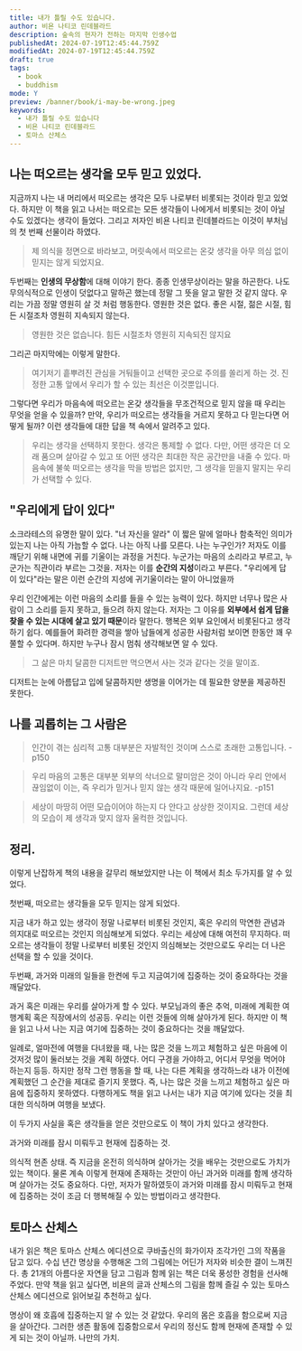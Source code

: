```yaml
---
title: 내가 틀릴 수도 있습니다.
author: 비욘 나티코 린데블라드
description: 숲속의 현자가 전하는 마지막 인생수업
publishedAt: 2024-07-19T12:45:44.759Z
modifiedAt: 2024-07-19T12:45:44.759Z
draft: true
tags:
  - book
  - buddhism
mode: Y
preview: /banner/book/i-may-be-wrong.jpeg
keywords:
  - 내가 틀릴 수도 있습니다
  - 비욘 나티코 린데블라드
  - 토마스 산체스
---
```


## 나는 떠오르는 생각을 모두 믿고 있었다.

지금까지 나는 내 머리에서 떠오르는 생각은 모두 나로부터 비롯되는 것이라 믿고 있었다. 하지만 이 책을 읽고 나서는 떠오르는 모든 생각들이 나에게서 비롯되는 것이 아닐 수도 있겠다는 생각이 들었다.
그리고 저자인 비욘 나티코 린데블라드는 이것이 부처님의 첫 번째 선물이라 하였다.

> 제 의식을 정면으로 바라보고, 머릿속에서 떠오르는 온갖 생각을 아무 의심 없이
> 믿지는 않게 되었지요.

두번째는 **인생의 무상함**에 대해 이야기 한다. 종종 인생무상이라는 말을 하곤한다. 나도 무의식적으로 인생이 덧없다고 말하곤 했는데 정말 그 뜻을 알고 말한 것 같지 않다.
우리는 가끔 정말 영원히 살 것 처럼 행동한다. 영원한 것은 없다. 좋은 시절, 젊은 시절, 힘든 시절조차 영원히 지속되지 않는다.

> 영원한 것은 없습니다. 힘든 시절조차 영원히 지속되진 않지요

그리곤 마지막에는 이렇게 말한다.

> 여기저기 흩뿌려진 관심을 거둬들이고 선택한 곳으로 주의를 쏠리게 하는 것.
> 진정한 고통 앞에서 우리가 할 수 있는 최선은 이것뿐입니다.

그렇다면 우리가 마음속에 떠오르는 온갖 생각들을 무조건적으로 믿지 않을 때 우리는 무엇을 얻을 수 있을까?
만약, 우리가 떠오르는 생각들을 거르지 못하고 다 믿는다면 어떻게 될까? 이런 생각들에 대한 답을 책 속에서 알려주고 있다.

> 우리는 생각을 선택하지 못한다. 생각은 통제할 수 없다.
> 다만, 어떤 생각은 더 오래 품으며 살아갈 수 있고
> 또 어떤 생각은 최대한 작은 공간만을 내줄 수 있다.
> 마음속에 불쑥 떠오르는 생각을 막을 방법은 없지만, 그 생각을 믿을지 말지는 우리가 선택할 수 있다.

## "우리에게 답이 있다"

소크라테스의 유명한 말이 있다. "너 자신을 알라" 이 짧은 말에 얼마나 함축적인 의미가 있는지 나는 아직 가늠할 수 없다.
나는 아직 나를 모른다. 나는 누구인가? 저자도 이를 깨닫기 위해 내면에 귀를 기울이는 과정을 거친다. 누군가는 마음의 소리라고 부르고, 누군가는 직관이라 부르는 그것을.
저자는 이를 **순간의 지성**이라고 부른다. "우리에게 답이 있다"라는 말은 이런 순간의 지성에 귀기울이라는 말이 아니었을까

우리 인간에게는 이런 마음의 소리를 들을 수 있는 능력이 있다.
하지만 너무나 많은 사람이 그 소리를 듣지 못하고, 들으려 하지 않는다.
저자는 그 이유를 **외부에서 쉽게 답을 찾을 수 있는 시대에 살고 있기 때문**이라 말한다.
행복은 외부 요인에서 비롯된다고 생각하기 쉽다. 예를들어 화려한 경력을 쌓아 남들에게 성공한 사람처럼 보이면 한동안 꽤 우쭐할 수 있다며.
하지만 누구나 잠시 멈춰 생각해보면 알 수 있다.

> 그 삶은 마치 달콤한 디저트만 먹으면서 사는 것과 같다는 것을 말이죠.

디저트는 눈에 아름답고 입에 달콤하지만 생명을 이어가는 데 필요한 양분을 제공하진 못한다.

## 나를 괴롭히는 그 사람은

> 인간이 겪는 심리적 고통 대부분은 자발적인 것이며 스스로 초래한 고통입니다. -p150

> 우리 마음의 고통은 대부분 외부의 삭너으로 말미암은 것이 아니라 우리 안에서 끊임없이 이는, 즉 우리가 믿거나 믿지 않는 생각 때문에 일어나지요. -p151

> 세상이 마땅히 어떤 모습이어야 하는지 다 안다고 상상한 것이지요. 그런데 세상의 모습이 제 생각과 맞지 않자 울컥한 것입니다.

## 정리.

이렇게 난잡하게 책의 내용을 갈무리 해보았지만 나는 이 책에서 최소 두가지를 알 수 있었다.

첫번째, 떠오르는 생각들을 모두 믿지는 않게 되었다.

지금 내가 하고 있는 생각이 정말 나로부터 비롯된 것인지, 혹은 우리의 막연한 관념과 의지대로 떠오르는 것인지 의심해보게 되었다.
우리는 세상에 대해 여전히 무지하다. 떠오르는 생각들이 정말 나로부터 비롯된 것인지 의심해보는 것만으로도 우리는 더 나은 선택을 할 수 있을 것이다.

두번째, 과거와 미래의 일들을 한켠에 두고 지금여기에 집중하는 것이 중요하다는 것을 깨달았다.

과거 혹은 미래는 우리를 살아가게 할 수 있다. 부모님과의 좋은 추억, 미래에 계획한 여행계획 혹은 직장에서의 성공등. 우리는 이런 것들에 의해 살아가게 된다.
하지만 이 책을 읽고 나서 나는 지금 여기에 집중하는 것이 중요하다는 것을 깨달았다.

일례로, 얼마전에 여행을 다녀왔을 때, 나는 많은 것을 느끼고 체험하고 싶은 마음에 이것저것 많이 둘러보는 것을 계획 하였다.
어디 구경을 가야하고, 어디서 무엇을 먹어야 하는지 등등. 하지만 정작 그런 행동을 할 때, 나는 다른 계획을 생각하느라 내가 이전에 계획했던 그 순간을 제대로 즐기지 못했다.
즉, 나는 많은 것을 느끼고 체험하고 싶은 마음에 집중하지 못하였다. 다행하게도 책을 읽고 나서는 내가 지금 여기에 있다는 것을 최대한 의식하며 여행을 보냈다.

이 두가지 사실을 혹은 생각들을 얻은 것만으로도 이 책이 가치 있다고 생각한다.

과거와 미래를 잠시 미뤄두고 현재에 집중하는 것.

의식적 현존 상태. 즉 지금을 온전히 의식하며 살아가는 것을 배우는 것만으로도 가치가 있는 책이다.
물론 계속 이렇게 현재에 존재하는 것만이 아닌 과거와 미래를 함께 생각하며 살아가는 것도 중요하다.
다만, 저자가 말하였듯이 과거와 미래를 잠시 미뤄두고 현재에 집중하는 것이 조금 더 행복해질 수 있는 방법이라고 생각한다.

## 토마스 산체스

내가 읽은 책은 토마스 산체스 에디션으로 쿠바출신의 화가이자 조각가인 그의 작품을 담고 있다. 수십 년간 명상을 수행해온 그의 그림에는 어딘가 저자와 비슷한 결이 느껴진다.
총 21개의 아름다운 자연을 담고 그림과 함께 읽는 책은 더욱 풍성한 경험을 선사해주었다. 만약 책을 읽고 싶다면, 비욘의 글과 산체스의 그림을 함께 즐길 수 있는 토마스 산체스 에디션으로 읽어보길 추천하고 싶다.

명상이 왜 호흡에 집중하는지 알 수 있는 것 같았다.
우리의 몸은 호흡을 함으로써 지금을 살아간다. 그러한 생존 활동에 집중함으로서 우리의 정신도 함께 현재에 존재할 수 있게 되는 것이 아닐까.
나만의 가치.
